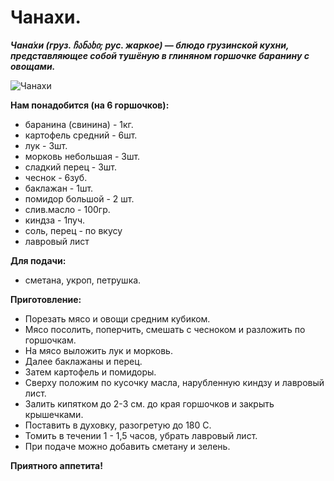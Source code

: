 # Чанахи.

_**Чана́хи (груз. ჩანახი; рус. жаркое) — блюдо грузинской кухни, представляющее собой тушёную в глиняном горшочке баранину с овощами.**_

![Чанахи](/images/Kulinar/Second/chanahi.jpg  'Чанахи')

**Нам понадобится (на 6 горшочков):**

- баранина (свинина) - 1кг.
- картофель средний - 6шт.
- лук - 3шт.
- морковь небольшая - 3шт.
- сладкий перец - 3шт.
- чеснок - 6зуб.
- баклажан - 1шт.
- помидор большой - 2 шт.
- слив.масло - 100гр.
- киндза - 1пуч.
- соль, перец - по вкусу
- лавровый лист

**Для подачи:**

- сметана, укроп, петрушка.

**Приготовление:**

- Порезать мясо и овощи средним кубиком.
- Мясо посолить, поперчить, смешать с чесноком и разложить по горшочкам.
- На мясо выложить лук и морковь.
- Далее баклажаны и перец.
- Затем картофель и помидоры.
- Сверху положим по кусочку масла, нарубленную киндзу и лавровый лист.
- Залить кипятком до 2-3 см. до края горшочков и закрыть крышечками.
- Поставить в духовку, разогретую до 180 C.
- Томить в течении 1 - 1,5 часов, убрать лавровый лист.
- При подаче можно добавить сметану и зелень.

**Приятного аппетита!**

